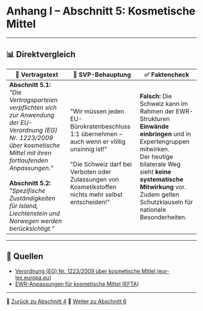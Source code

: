 # Anhang I – Abschnitt 5: Kosmetische Mittel

---

## 📊 Direktvergleich

| 📜 **Vertragstext**                                                                                                                                                                                                                                                                                     | 💨 **SVP-Behauptung**                                                                                                                                                                                      | ✅ **Faktencheck**                                                                                                                                                                                                                                                |
| ------------------------------------------------------------------------------------------------------------------------------------------------------------------------------------------------------------------------------------------------------------------------------------------------------- | ---------------------------------------------------------------------------------------------------------------------------------------------------------------------------------------------------------- | ---------------------------------------------------------------------------------------------------------------------------------------------------------------------------------------------------------------------------------------------------------------- |
| **Abschnitt 5.1:** *"Die Vertragsparteien verpflichten sich zur Anwendung der EU-Verordnung (EG) Nr. 1223/2009 über kosmetische Mittel mit ihren fortlaufenden Anpassungen."* <br><br> **Abschnitt 5.2:** *"Spezifische Zuständigkeiten für Island, Liechtenstein und Norwegen werden berücksichtigt."* | "Wir müssen jeden EU-Bürokratenbeschluss 1:1 übernehmen – auch wenn er völlig unsinnig ist!" <br><br> "Die Schweiz darf bei Verboten oder Zulassungen von Kosmetikstoffen nichts mehr selbst entscheiden!" | **Falsch:** Die Schweiz kann im Rahmen der EWR-Strukturen **Einwände einbringen** und in Expertengruppen mitwirken. <br> Der heutige bilaterale Weg sieht **keine systematische Mitwirkung** vor. <br> Zudem gelten Schutzklauseln für nationale Besonderheiten. |

---

## 🔗 Quellen

* [Verordnung (EG) Nr. 1223/2009 über kosmetische Mittel (eur-lex.europa.eu)](https://eur-lex.europa.eu/legal-content/DE/TXT/?uri=CELEX%3A32009R1223)
* [EWR-Anpassungen für kosmetische Mittel (EFTA)](https://www.efta.int/eea-lex/32009R1223)

---

🡈 [Zurück zu Abschnitt 4](abschnitt_04.md)
🡉 [Weiter zu Abschnitt 6](abschnitt_06.md)
